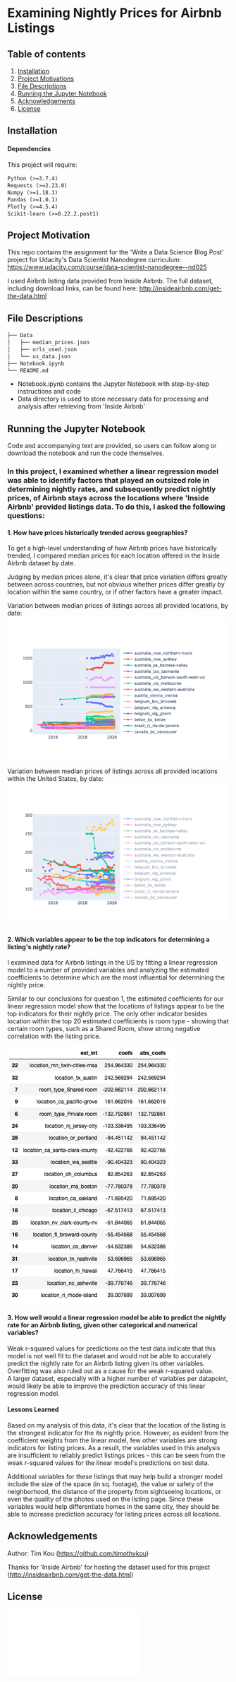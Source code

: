 # Examining Nightly Prices for Airbnb Listings

## Table of contents

1. [Installation](#installation)
2. [Project Motivations](#project-motivation)
3. [File Descriptions](#file-descriptions)
4. [Running the Jupyter Notebook](#running-the-jupyter-notebook)
5. [Acknowledgements](#acknowledgements)
6. [License](#license)


## Installation

#### Dependencies
This project will require:
    
    Python (>=3.7.4)
    Requests (>=2.23.0)
    Numpy (>=1.18.1)
    Pandas (>=1.0.1)
    Plotly (>=4.5.4)
    Scikit-learn (>=0.22.2.post1)



## Project Motivation
This repo contains the assignment for the 'Write a Data Science Blog Post' project for Udacity's Data Scientist Nanodegree curriculum: https://www.udacity.com/course/data-scientist-nanodegree--nd025

I used Airbnb listing data provided from Inside Airbnb. The full dataset, including download links, can be found here: http://insideairbnb.com/get-the-data.html


## File Descriptions

```
├── Data
│   ├── median_prices.json
│   ├── urls_used.json
│   └── us_data.json
├── Notebook.ipynb
└── README.md
```

- Notebook.ipynb contains the Jupyter Notebook with step-by-step instructions and code
- Data directory is used to store necessary data for processing and analysis after retrieving from 'Inside Airbnb'
  

## Running the Jupyter Notebook
Code and accompanying text are provided, so users can follow along or download the notebook and run the code themselves.

### In this project, I examined whether a linear regression model was able to identify factors that played an outsized role in determining nightly rates, and subsequently predict nightly prices, of Airbnb stays across the locations where 'Inside Airbnb' provided listings data. To do this, I asked the following questions:    

#### 1. How have prices historically trended across geographies?   

To get a high-level understanding of how Airbnb prices have historically trended, I compared median prices for each location offered in the Inside Airbnb dataset by date.  

Judging by median prices alone, it's clear that price variation differs greatly between across countries, but not obvious whether prices differ greatly by location within the same country, or if other factors have a greater impact.  

Variation between median prices of listings across all provided locations, by date:  
![All Listings](/images/all_listings.png)

Variation between median prices of listings across all provided locations within the United States, by date:  
![US Listings](/images/us_listings.png)  

#### 2. Which variables appear to be the top indicators for determining a listing's nightly rate?  

I examined data for Airbnb listings in the US by fitting a linear regression model to a number of provided variables and analyzing the estimated coefficients to determine which are the most influential for determining the nightly price.

Similar to our conclusions for question 1, the estimated coefficients for our linear regression model show that the locations of listings appear to be the top indicators for their nightly price. The only other indicator besides location within the top 20 estimated coefficients is room type - showing that certain room types, such as a Shared Room, show strong negative correlation with the listing price.

![Top 20 Coefficients](/images/coef_weights_20.png)  

#### 3. How well would a linear regression model be able to predict the nightly rate for an Airbnb listing, given other categorical and numerical variables?  
Weak r-squared values for predictions on the test data indicate that this model is not well fit to the dataset and would not be able to accurately predict the nightly rate for an Airbnb listing given its other variables. 
Overfitting was also ruled out as a cause for the weak r-squared value.  
A larger dataset, especially with a higher number of variables per datapoint, would likely be able to improve the prediction accuracy of this linear regression model.  

#### Lessons Learned
Based on my analysis of this data, it's clear that the location of the listing is the strongest indicator for the its nightly price. However, as evident from the coefficient weights from the linear model, few other variables are strong indicators for listing prices. As a result, the variables used in this analysis are insufficient to reliably predict listings prices - this can be seen from the weak r-squared values for the linear model's predictions on test data.  

Additional variables for these listings that may help build a stronger model include the size of the space (in sq. footage), the value or safety of the neighborhood, the distance of the property from sightseeing locations, or even the quality of the photos used on the listing page. Since these variables would help differentiate homes in the same city, they should be able to increase prediction accuracy for listing prices across all locations.


## Acknowledgements
Author: Tim Kou (https://github.com/timothykou)

Thanks for 'Inside Airbnb' for hosting the dataset used for this project (http://insideairbnb.com/get-the-data.html)  

## License  
![License](/License.md)
